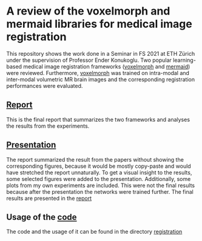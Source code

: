 # A review of the voxelmorph and mermaid libraries for medical image registration

This repository shows the work done in a Seminar in FS 2021 at ETH Zürich under the supervision of Professor Ender 
Konukoglu. Two popular learning-based medical image registration frameworks 
([voxelmorph](https://github.com/voxelmorph/voxelmorph) and 
[mermaid](https://github.com/uncbiag/registration)) were reviewed. Furthermore, 
[voxelmorph](https://github.com/voxelmorph/voxelmorph) was trained on intra-modal and inter-modal volumetric MR brain images 
and the corresponding registration performances were evaluated.

## [Report](report.pdf)

This is the final report that summarizes the two frameworks and analyses the results from the experiments.

## [Presentation](presentation.pdf)

The report summarized the result from the papers without showing the corresponding figures, because it would be 
mostly copy-paste and would have stretched the report unnaturally. To get a visual insight to the results, some 
selected figures were added to the presentation. Additionally, some plots from my own experiments are included. This 
were not the final results because after the presentation the networks were trained further. The final results are 
presented in the [report](report.pdf)

## Usage of the [code](registration/README.md)

The code and the usage of it can be found in the directory [registration](registration/README.md)
